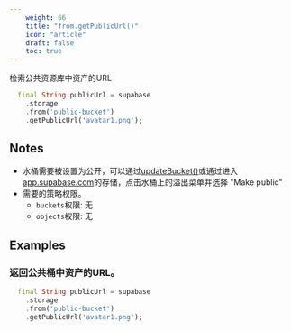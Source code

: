 ```yaml
---
    weight: 66
    title: "from.getPublicUrl()"
    icon: "article"
    draft: false
    toc: true
---
```


检索公共资源库中资产的URL


```dart
  final String publicUrl = supabase
    .storage
    .from('public-bucket')
    .getPublicUrl('avatar1.png');
```






## Notes

- 水桶需要被设置为公开，可以通过[updateBucket()](/docs/app/SDKdocs/JavaScript/storage/storag-updatebucket)或通过进入[app.supabase.com](https://app.supabase.com)的存储，点击水桶上的溢出菜单并选择 "Make public"
- 需要的策略权限。
  - `buckets`权限: 无 
  - `objects`权限: 无










## Examples

### 返回公共桶中资产的URL。



```dart
  final String publicUrl = supabase
    .storage
    .from('public-bucket')
    .getPublicUrl('avatar1.png');
```